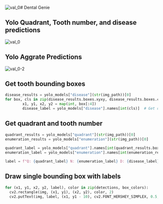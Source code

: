 ![val_0](https://github.com/user-attachments/assets/aa91f77d-0ebd-40fd-8a1b-55f38c1f07ba)# Dental Genie

## Yolo Quadrant, Tooth number, and disease predictions
![val_0](https://github.com/user-attachments/assets/6db71d72-729c-46aa-9c74-e46ff893d51b)

## Yolo Aggrate Predictions
![val_0-2](https://github.com/user-attachments/assets/8612a1ca-f056-4285-ad5e-ae7a70338965)

## Get tooth bounding boxes
```python
disease_results = yolo_models["disease"](str(img_path))[0]
for box, cls in zip(disease_results.boxes.xyxy, disease_results.boxes.cls):  # Iterate through disease bounding boxes
        x1, y1, x2, y2 = map(int, box[:4])
        disease_label = yolo_models["disease"].names[int(cls)]  # Get disease class label
```

## Get quadrant and tooth number
```python
quadrant_results = yolo_models["quadrant"](str(img_path))[0]
enumeration_results = yolo_models["enumeration"](str(img_path))[0]
        
quadrant_label = yolo_models["quadrant"].names[int(quadrant_results.boxes.cls[0])] if len(quadrant_results.boxes.cls) > 0 else "?"
enumeration_label = yolo_models["enumeration"].names[int(enumeration_results.boxes.cls[0])] if len(enumeration_results.boxes.cls) > 0 else "?"

label = f"Q: {quadrant_label} N: {enumeration_label} D: {disease_label}"
```

## Draw single bounding box with labels
```python
for (x1, y1, x2, y2, label), color in zip(detections, box_colors):
  cv2.rectangle(img, (x1, y1), (x2, y2), color, 2)
  cv2.putText(img, label, (x1, y1 - 10), cv2.FONT_HERSHEY_SIMPLEX, 0.5, color, 2)
```
